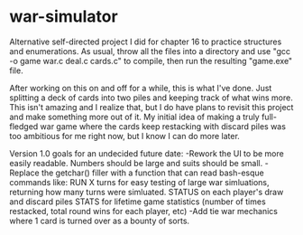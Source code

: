 # war-simulator
Alternative self-directed project I did for chapter 16 to practice structures and enumerations.
As usual, throw all the files into a directory and use "gcc -o game war.c deal.c cards.c" to compile, then run the resulting "game.exe" file.

After working on this on and off for a while, this is what I've done. Just splitting a deck of cards into two piles and keeping track of what wins more.
This isn't amazing and I realize that, but I do have plans to revisit this project and make something more out of it. My initial idea of making a truly full-fledged war game where the cards keep restacking with discard piles was too ambitious for me right now, but I know I can do more later.

Version 1.0 goals for an undecided future date:
-Rework the UI to be more easily readable. Numbers should be large and suits should be small.
-Replace the getchar() filler with a function that can read bash-esque commands like:
RUN X turns for easy testing of large war simluations, returning how many turns were simluated.
STATUS on each player's draw and discard piles
STATS for lifetime game statistics (number of times restacked, total round wins for each player, etc)
-Add tie war mechanics where 1 card is turned over as a bounty of sorts.
